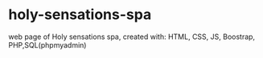 # holy-sensations-spa
 web page of Holy sensations spa, created with:
 HTML, CSS, JS, Boostrap, PHP,SQL(phpmyadmin)
